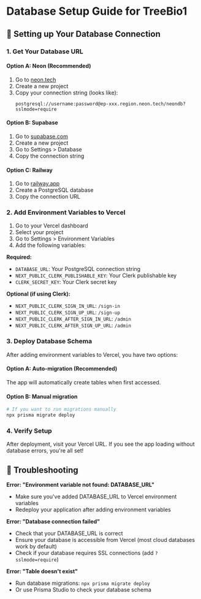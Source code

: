 # Database Setup Guide for TreeBio1

## 🔗 Setting up Your Database Connection

### 1. Get Your Database URL

#### Option A: Neon (Recommended)
1. Go to [neon.tech](https://neon.tech)
2. Create a new project
3. Copy your connection string (looks like):
   ```
   postgresql://username:password@ep-xxx.region.neon.tech/neondb?sslmode=require
   ```

#### Option B: Supabase
1. Go to [supabase.com](https://supabase.com)
2. Create a new project
3. Go to Settings > Database
4. Copy the connection string

#### Option C: Railway
1. Go to [railway.app](https://railway.app)
2. Create a PostgreSQL database
3. Copy the connection URL

### 2. Add Environment Variables to Vercel

1. Go to your Vercel dashboard
2. Select your project
3. Go to Settings > Environment Variables
4. Add the following variables:

**Required:**
- `DATABASE_URL`: Your PostgreSQL connection string
- `NEXT_PUBLIC_CLERK_PUBLISHABLE_KEY`: Your Clerk publishable key
- `CLERK_SECRET_KEY`: Your Clerk secret key

**Optional (if using Clerk):**
- `NEXT_PUBLIC_CLERK_SIGN_IN_URL`: `/sign-in`
- `NEXT_PUBLIC_CLERK_SIGN_UP_URL`: `/sign-up`
- `NEXT_PUBLIC_CLERK_AFTER_SIGN_IN_URL`: `/admin`
- `NEXT_PUBLIC_CLERK_AFTER_SIGN_UP_URL`: `/admin`

### 3. Deploy Database Schema

After adding environment variables to Vercel, you have two options:

#### Option A: Auto-migration (Recommended)
The app will automatically create tables when first accessed.

#### Option B: Manual migration
```bash
# If you want to run migrations manually
npx prisma migrate deploy
```

### 4. Verify Setup

After deployment, visit your Vercel URL. If you see the app loading without database errors, you're all set!

## 🚨 Troubleshooting

**Error: "Environment variable not found: DATABASE_URL"**
- Make sure you've added DATABASE_URL to Vercel environment variables
- Redeploy your application after adding environment variables

**Error: "Database connection failed"**
- Check that your DATABASE_URL is correct
- Ensure your database is accessible from Vercel (most cloud databases work by default)
- Check if your database requires SSL connections (add `?sslmode=require`)

**Error: "Table doesn't exist"**
- Run database migrations: `npx prisma migrate deploy`
- Or use Prisma Studio to check your database schema
